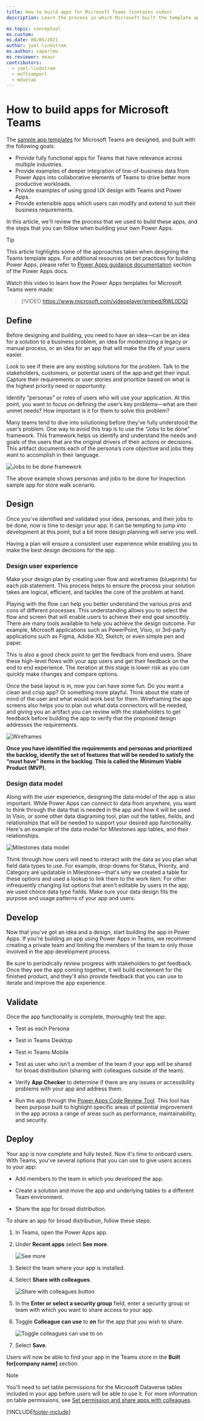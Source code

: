 ```yaml
---
title: How to build apps for Microsoft Teams (contains video)
description: Learn the process in which Microsoft built the template apps for Microsoft Teams, and how you can use similar techniques when designing and building your own apps.

ms.topic: conceptual
ms.custom: 
ms.date: 08/05/2021
author: joel-lindstrom
ms.author: saperlmu
ms.reviewer: mkaur
contributors:
  - joel-lindstrom
  - msftsamperl
  - mduelae
---
```


# How to build apps for Microsoft Teams

The [sample app templates](use-sample-apps-from-teams-store.md) for Microsoft Teams are designed, and built with the following goals:

- Provide fully functional apps for Teams that have relevance across multiple industries.
- Provide examples of deeper integration of line-of-business data from Power Apps into collaborative elements of Teams to drive better more productive workloads.
- Provide examples of using good UX design with Teams and Power Apps.
- Provide extensible apps which users can modify and extend to suit their business requirements.

In this article, we'll review the process that we used to build these apps, and the steps that you can follow when building your own Power Apps.

> [!TIP]
> This article highlights some of the approaches taken when designing the Teams template apps. For additional resources on bet practices for building Power Apps, please refer to [Power Apps guidance documentation](/powerapps/guidance/planning/introduction) section of the Power Apps docs.

Watch this video to learn how the Power Apps templates for Microsoft Teams were made:
> [!VIDEO https://www.microsoft.com/videoplayer/embed/RWL0DQ]

## Define

Before designing and building, you need to have an idea&mdash;can be an idea for a solution to a business problem, an idea for modernizing a legacy or manual process, or an idea for an app that will make the life of your users easier.

Look to see if there are any existing solutions for the problem. Talk to the stakeholders, customers, or potential users of the app and get their input. Capture their requirements or user stories and prioritize based on what is the highest priority need or opportunity.

Identify “personas” or roles of users who will use your application. At this point, you want to focus on defining the user’s key problems&mdash;what are their unmet needs? How important is it for them to solve this problem?

Many teams tend to dive into solutioning before they've fully understood the user’s problem. One way to avoid this trap is to use the “Jobs to be done” framework. This framework helps us identify and understand the needs and goals of the users that are the original drivers of their actions or decisions. This artifact documents each of the persona’s core objective and jobs they want to accomplish in their language.

![Jobs to be done framework](media/how-templates-are-built/personas.png "Jobs To Be Done framework")

The above example shows personas and jobs to be done for Inspection sample app for store walk scenario.

## Design

Once you've identified and validated your idea, personas, and their jobs to be done, now is time to design your app. It can be tempting to jump into development at this point, but a bit more design planning will serve you well.

Having a plan will ensure a consistent user experience while enabling you to make the best design decisions for the app.

### Design user experience

Make your design plan by creating user flow and wireframes (blueprints) for each job statement. This process helps to ensure the process your solution takes are logical, efficient, and tackles the core of the problem at hand.

Playing with the flow can help you better understand the various pros and cons of different processes. This understanding allows you to select the flow and screen that will enable users to achieve their end goal smoothly. There are many tools available to help you achieve the design outcome. For example, Microsoft applications such as PowerPoint, Visio, or 3rd-party applications such as Figma, Adobe XD, Sketch, or even simple pen and paper.

This is also a good check point to get the feedback from end users. Share these high-level flows with your app users and get their feedback on the end to end experience. The iteration at this stage is lower risk as you can quickly make changes and compare options.  

Once the base layout is in, now you can have some fun. Do you want a clean and crisp app? Or something more playful. Think about the state of mind of the user and what would work best for them. Wireframing the app screens also helps you to plan out what data connectors will be needed, and giving you an artifact you can review with the stakeholders to get feedback before building the app to verify that the proposed design addresses the requirements.  

![Wireframes](media/how-templates-are-built/storyboards.png "Wireframes")

**Once you have identified the requirements and personas and prioritized the backlog, identify the set of features that will be needed to satisfy the “must have” items in the backlog. This is called the Minimum Viable Product (MVP).**

### Design data model

Along with the user experience, designing the data model of the app is also important. While Power Apps can connect to data from anywhere, you want to think through the data that is needed in the app and how it will be used. In Visio, or some other data diagraming tool, plan out the tables, fields, and relationships that will be needed to support your desired app functionality. Here's an example of the data model for Milestones app tables, and their relationships.

![Milestones data model](media/milestones-architecture/data-model.png "Milestones data model")

Think through how users will need to interact with the data as you plan what field data types to use. For example, drop-downs for Status, Priority, and Category are updatable in Milestones&mdash;that's why we created a table for these options and used a lookup to link them to the work item. For other infrequently changing list options that aren't editable by users in the app, we used choice data type fields. Make sure your data design fits the purpose and
usage patterns of your app and users.

## Develop

Now that you've got an idea and a design, start building the app in Power Apps. If you're building an app using Power Apps in Teams, we recommend creating a private team and limiting the members of the team to only those involved in the app development process.

Be sure to periodically review progress with stakeholders to get feedback. Once they see the app coming together, it will build excitement for the finished product, and they'll also provide feedback that you can use to iterate and improve the app experience.

## Validate

Once the app functionality is complete, thoroughly test the app:

- Test as each Persona

- Test in Teams Desktop

- Test in Teams Mobile

- Test as user who isn't a member of the team if your app will be shared for broad distribution (sharing with colleagues outside of the team).

- Verify **App Checker** to determine if there are any issues or accessibility problems with your app and address them.

- Run the app through the [Power Apps Code Review  Tool](https://powerapps.microsoft.com/blog/power-apps-code-review-tool/). This tool has been purpose built to highlight specific areas of potential improvement in the app across a range of areas such as performance, maintainability, and security.

## Deploy

Your app is now complete and fully tested. Now it's time to onboard users. With Teams, you've several options that you can use to give users access to your app:

- Add members to the team in which you developed the app.

- Create a solution and move the app and underlying tables to a different Team environment.

- Share the app for broad distribution.

To share an app for broad distribution, follow these steps:

1. In Teams, open the Power Apps app.

1. Under **Recent apps** select **See more**.

    ![See more](media/how-templates-are-built/build-app-see-more.png "See more")

1. Select the team where your app is installed.

1. Select **Share with colleagues**.

    ![Share with colleagues button](media/how-templates-are-built/share-with-colleagues.png "Share with colleagues button")

1. In the **Enter or select a security group** field, enter a security group or team with which you want to share access to your app.

1. Toggle **Colleague can use** to **on** for the app that you wish to share.

    ![Toggle colleagues can use to on](media/how-templates-are-built/share-screen.png "Toggle colleagues can use to on")

1. Select **Save**.

Users will now be able to find your app in the Teams store in the **Built for[company name]** section.

> [!NOTE]
> You'll need to set table permissions for the Microsoft Dataverse tables included in your app before users will be able to use it. For more information on table permissions, see [Set permission and share apps with colleagues](set-perms-and-share.md).


[!INCLUDE[footer-include](../includes/footer-banner.md)]
